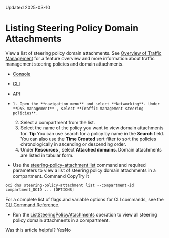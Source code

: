 Updated 2025-03-10
# Listing Steering Policy Domain Attachments
View a list of steering policy domain attachments.
See [Overview of Traffic Management](https://docs.oracle.com/en-us/iaas/Content/TrafficManagement/Concepts/overview.htm#overview "Traffic Management helps you guide traffic to endpoints based on various conditions, including endpoint health and the geographic origins of DNS requests.") for a feature overview and more information about traffic management steering policies and domain attachments.
  * [Console](https://docs.oracle.com/en-us/iaas/Content/TrafficManagement/Tasks/tm-attach-list.htm)
  * [CLI](https://docs.oracle.com/en-us/iaas/Content/TrafficManagement/Tasks/tm-attach-list.htm)
  * [API](https://docs.oracle.com/en-us/iaas/Content/TrafficManagement/Tasks/tm-attach-list.htm)


  *     1. Open the **navigation menu** and select **Networking**. Under **DNS management** , select **Traffic management steering policies**.
    2. Select a compartment from the list.
    3. Select the name of the policy you want to view domain attachments for.
**Tip** You can use search for a policy by name in the **Search** field. You can also use the **Time Created** sort filter to sort the policies chronologically in ascending or descending order.
    4. Under **Resources** , select **Attached domains**.
Domain attachments are listed in tabular form.
  * Use the [steering-policy-attachment list](https://docs.oracle.com/iaas/tools/oci-cli/latest/oci_cli_docs/cmdref/dns/steering-policy-attachment/list.html) command and required parameters to view a list of steering policy domain attachments in a compartment.
Command
CopyTry It
```
oci dns steering-policy-attachment list --compartment-id compartment_OCID ... [OPTIONS]
```

For a complete list of flags and variable options for CLI commands, see the [CLI Command Reference](https://docs.oracle.com/iaas/tools/oci-cli/latest).
  * Run the [ListSteeringPolicyAttachments](https://docs.oracle.com/iaas/api/#/en/dns/latest/SteeringPolicyAttachment/ListSteeringPolicyAttachments) operation to view all steering policy domain attachments in a compartment.


Was this article helpful?
YesNo

